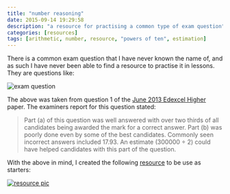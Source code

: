 ```yaml
---
title: "number reasoning"
date: 2015-09-14 19:29:58
description: "a resource for practising a common type of exam question"
categories: [resources]
tags: [arithmetic, number, resource, "powers of ten", estimation]
---
```


There is a common exam question that I have never known the name of, and as such I have never been able to find a resource to practise it in lessons. They are questions like:

![exam question][examQuestion]

The above was taken from question 1 of the [June 2013 Edexcel Higher][paper] paper. The examiners report for this question stated:

> Part (a) of this question was well answered
 with over two thirds of all candidates 
being awarded the mark for a correct answer. Part (b) was poorly done even by 
some of the best candidates. Commonly seen incorrect answers included 17.93. 
An estimate (300000 ÷ 2) could have helped candidates with this part of the 
question.

With the above in mind, I created the following [resource][resource] to be use as starters:

[![resource pic][resourcePic]][tes]


[tes]: https://www.tes.com/teaching-resource/number-reasoning-11101001
[paper]: http://qualifications.pearson.com/content/dam/pdf/GCSE/Mathematics%20A/2010/Exam%20materials/1MA0_1H_que_20130611.pdf
[examQuestion]: {{site.postAssets}}/2015/0914-exam.png
[resourcePic]: {{site.postAssets}}/2015/0914-resource.png
[resource]: {{site.postAssets}}/2015/0914-numberReasoning.xlsm